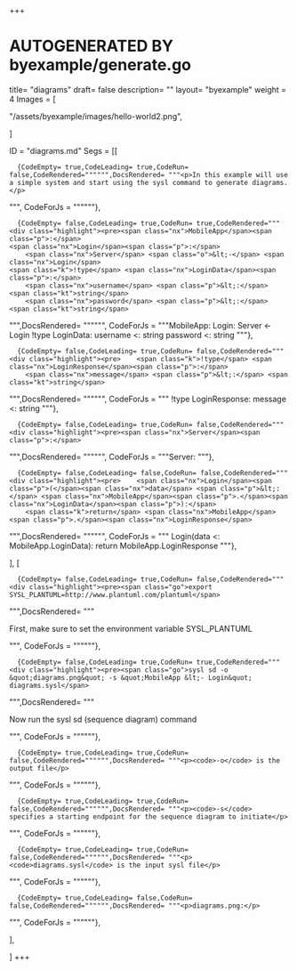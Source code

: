 +++
# AUTOGENERATED BY byexample/generate.go
title= "diagrams"
draft= false
description= ""
layout= "byexample"
weight = 4
Images = [
  
  "/assets/byexample/images/hello-world2.png",
  
]

ID = "diagrams.md"
Segs = [[
  
      {CodeEmpty= true,CodeLeading= true,CodeRun= false,CodeRendered="""""",DocsRendered= """<p>In this example will use a simple system and start using the sysl command to generate diagrams.</p>
""", CodeForJs = """"""},

      {CodeEmpty= false,CodeLeading= true,CodeRun= true,CodeRendered="""<div class="highlight"><pre><span class="nx">MobileApp</span><span class="p">:</span>
    <span class="nx">Login</span><span class="p">:</span>
        <span class="nx">Server</span> <span class="o">&lt;-</span> <span class="nx">Login</span>
    <span class="k">!type</span> <span class="nx">LoginData</span><span class="p">:</span>
        <span class="nx">username</span> <span class="p">&lt;:</span> <span class="kt">string</span>
        <span class="nx">password</span> <span class="p">&lt;:</span> <span class="kt">string</span>
</pre></div>
""",DocsRendered= """""", CodeForJs = """MobileApp:
    Login:
        Server <- Login
    !type LoginData:
        username <: string
        password <: string
"""},

      {CodeEmpty= false,CodeLeading= true,CodeRun= false,CodeRendered="""<div class="highlight"><pre>    <span class="k">!type</span> <span class="nx">LoginResponse</span><span class="p">:</span>
        <span class="nx">message</span> <span class="p">&lt;:</span> <span class="kt">string</span>
</pre></div>
""",DocsRendered= """""", CodeForJs = """    !type LoginResponse:
        message <: string
"""},

      {CodeEmpty= false,CodeLeading= true,CodeRun= false,CodeRendered="""<div class="highlight"><pre><span class="nx">Server</span><span class="p">:</span>
</pre></div>
""",DocsRendered= """""", CodeForJs = """Server:
"""},

      {CodeEmpty= false,CodeLeading= false,CodeRun= false,CodeRendered="""<div class="highlight"><pre>    <span class="nx">Login</span><span class="p">(</span><span class="nx">data</span> <span class="p">&lt;:</span> <span class="nx">MobileApp</span><span class="p">.</span><span class="nx">LoginData</span><span class="p">):</span>
        <span class="k">return</span> <span class="nx">MobileApp</span><span class="p">.</span><span class="nx">LoginResponse</span>
</pre></div>
""",DocsRendered= """""", CodeForJs = """    Login(data <: MobileApp.LoginData):
        return MobileApp.LoginResponse
"""},

],
[
  
      {CodeEmpty= false,CodeLeading= true,CodeRun= false,CodeRendered="""<div class="highlight"><pre><span class="go">export SYSL_PLANTUML=http://www.plantuml.com/plantuml</span>
</pre></div>
""",DocsRendered= """<p>First, make sure to set the environment variable SYSL_PLANTUML</p>
""", CodeForJs = """"""},

      {CodeEmpty= false,CodeLeading= true,CodeRun= true,CodeRendered="""<div class="highlight"><pre><span class="go">sysl sd -o &quot;diagrams.png&quot; -s &quot;MobileApp &lt;- Login&quot; diagrams.sysl</span>
</pre></div>
""",DocsRendered= """<p>Now run the sysl sd (sequence diagram) command</p>
""", CodeForJs = """"""},

      {CodeEmpty= true,CodeLeading= true,CodeRun= false,CodeRendered="""""",DocsRendered= """<p><code>-o</code> is the output file</p>
""", CodeForJs = """"""},

      {CodeEmpty= true,CodeLeading= true,CodeRun= false,CodeRendered="""""",DocsRendered= """<p><code>-s</code> specifies a starting endpoint for the sequence diagram to initiate</p>
""", CodeForJs = """"""},

      {CodeEmpty= true,CodeLeading= true,CodeRun= false,CodeRendered="""""",DocsRendered= """<p><code>diagrams.sysl</code> is the input sysl file</p>
""", CodeForJs = """"""},

      {CodeEmpty= true,CodeLeading= false,CodeRun= false,CodeRendered="""""",DocsRendered= """<p>diagrams.png:</p>
""", CodeForJs = """"""},

],

]
+++


